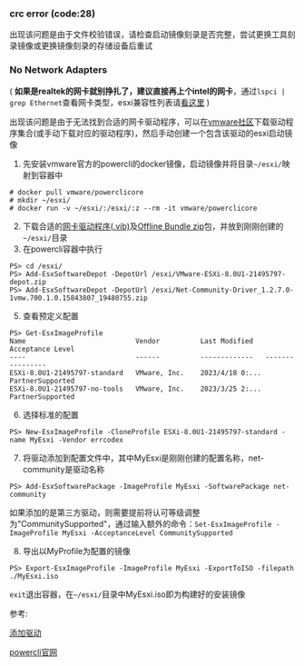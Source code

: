 ### crc error (code:28)
出现该问题是由于文件校验错误，请检查启动镜像刻录是否完整，尝试更换工具刻录镜像或更换镜像刻录的存储设备后重试

### No Network Adapters
( **如果是realtek的网卡就别挣扎了，建议直接再上个intel的网卡**，通过`lspci | grep Ethernet`查看网卡类型，esxi兼容性列表请[看这里][compatibility] )

出现该问题是由于无法找到合适的网卡驱动程序，可以在[vmware社区][vmware-drivers]下载驱动程序集合(或手动下载对应的驱动程序)，然后手动创建一个包含该驱动的esxi启动镜像

1. 先安装vmware官方的powercli的docker镜像，启动镜像并将目录`~/esxi/`映射到容器中
```
# docker pull vmware/powerclicore
# mkdir ~/esxi/
# docker run -v ~/esxi/:/esxi/:z --rm -it vmware/powerclicore
```



2. 下载合适的[网卡驱动程序(.vib)][vmware-drivers]及[Offline Bundle zip][esxi-download]包，并放到刚刚创建的`~/esxi/`目录
4. 在powercli容器中执行
```
PS> cd /esxi/
PS> Add-EsxSoftwareDepot -DepotUrl /esxi/VMware-ESXi-8.0U1-21495797-depot.zip
PS> Add-EsxSoftwareDepot -DepotUrl /esxi/Net-Community-Driver_1.2.7.0-1vmw.700.1.0.15843807_19480755.zip
```

5. 查看预定义配置
```
PS> Get-EsxImageProfile
Name                           Vendor          Last Modified   Acceptance Level
----                           ------          -------------   ----------------
ESXi-8.0U1-21495797-standard   VMware, Inc.    2023/4/18 0:... PartnerSupported
ESXi-8.0U1-21495797-no-tools   VMware, Inc.    2023/3/25 2:... PartnerSupported
```

6. 选择标准的配置
```
PS> New-EsxImageProfile -CloneProfile ESXi-8.0U1-21495797-standard -name MyEsxi -Vendor errcodex
```

7. 将驱动添加到配置文件中，其中MyEsxi是刚刚创建的配置名称，net-community是驱动名称
```
PS> Add-EsxSoftwarePackage -ImageProfile MyEsxi -SoftwarePackage net-community
```
如果添加的是第三方驱动，则需要提前将认可等级调整为"CommunitySupported"，通过输入额外的命令：`Set-EsxImageProfile -ImageProfile MyEsxi -AcceptanceLevel CommunitySupported`

8. 导出以MyProfile为配置的镜像
```
PS> Export-EsxImageProfile -ImageProfile MyEsxi -ExportToISO -filepath ./MyEsxi.iso
```

`exit`退出容器，在`~/esxi/`目录中MyEsxi.iso即为构建好的安装镜像

参考:

[添加驱动][add-drivers]

[powercli官网][powercli]

[^_^]:
    参考地址
    
[vmware-drivers]: <https://flings.vmware.com/community-networking-driver-for-esxi#instructions> (点击打开)
[esxi-download]: <https://customerconnect.vmware.com/en/evalcenter?p=free-esxi8> (点击打开)
[powercli]: <https://developer.vmware.com/powercli>
[add-drivers]: <https://kb.vmware.com/s/article/2005205?lang=zh_cn#Update_Manager>
[compatibility]: <https://www.vmware.com/resources/compatibility/search.php?deviceCategory=io&details=1&deviceTypes=6&page=1&display_interval=10&sortColumn=Partner&sortOrder=Asc>

